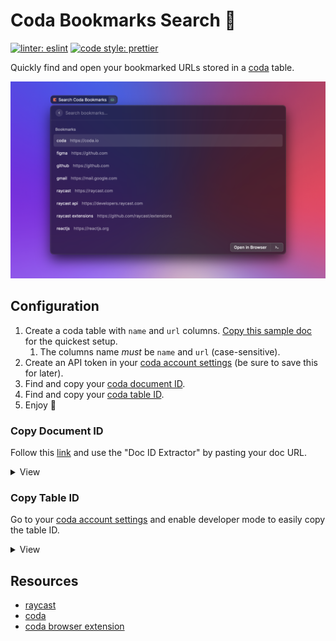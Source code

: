 # Coda Bookmarks Search 🔖

[![linter: eslint](https://img.shields.io/badge/linter-eslint-blue.svg?style=flat-square)](https://github.com/eslint/eslint)
[![code style: prettier](https://img.shields.io/badge/code_style-prettier-ff69b4.svg?style=flat-square)](https://github.com/prettier/prettier)

Quickly find and open your bookmarked URLs stored in a [coda](https://coda.io) table.

![coda-bookmarks-search](./metadata/screenshot-01.png)

## Configuration

1. Create a coda table with `name` and `url` columns. [Copy this sample doc](https://coda.io/d/Coda-Bookmarks-Search_deQgjTgGDJe/Bookmarks-URLs_suHbk#Bookmarks_tu76f) for the quickest setup.
   1. The columns name _must_ be `name` and `url` (case-sensitive).
2. Create an API token in your [coda account settings](https://coda.io/account) (be sure to save this for later).
3. Find and copy your [coda document ID](#copy-document-id).
4. Find and copy your [coda table ID](#copy-table-id).
5. Enjoy 🍻

### Copy Document ID

Follow this [link](https://coda.io/developers/apis/v1#section/Using-the-API/Resource-IDs-and-Links) and use the "Doc ID Extractor" by pasting your doc URL.

<details>
  <summary>View</summary>

  ![Copy document ID](./_media/copy-doc-id.png)  
</details>

### Copy Table ID

Go to your [coda account settings](https://coda.io/account) and enable developer mode to easily copy the table ID.

<details>
  <summary>View</summary>

  ![Enable developer mode](./_media/enable-developer-mode.png)

  ![Copy table ID](./_media/copy-table-id.png)
</details>

## Resources

- [raycast](https://www.raycast.com/)
- [coda](https://coda.io)
- [coda browser extension](https://chrome.google.com/webstore/detail/coda-browser-extension/cdgkmagmdldlpiglliebaajdpdkigcbi)
